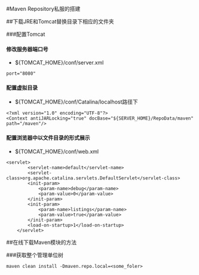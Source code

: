 #Maven Repository私服的搭建

##下载JRE和Tomcat替换目录下相应的文件夹

###配置Tomcat

#### 修改服务器端口号
- ${TOMCAT_HOME}/conf/server.xml
```
port="8080"
```

#### 配置虚拟目录
- ${TOMCAT_HOME}/conf/Catalina/localhost路径下
```
<?xml version="1.0" encoding="UTF-8"?>
<Context antiJARLocking="true" docBase="${SERVER_HOME}/RepoData/maven" path="/maven"/>
```

#### 配置浏览器中以文件目录的形式展示
- ${TOMCAT_HOME}/conf/web.xml
```
<servlet>
        <servlet-name>default</servlet-name>
        <servlet-class>org.apache.catalina.servlets.DefaultServlet</servlet-class>
        <init-param>
            <param-name>debug</param-name>
            <param-value>0</param-value>
        </init-param>
        <init-param>
            <param-name>listings</param-name>
            <param-value>true</param-value>
        </init-param>
        <load-on-startup>1</load-on-startup>
    </servlet>
```

##在线下载Maven模块的方法

###获取整个管理单位树
```
maven clean install -Dmaven.repo.local=<some_foler>
```